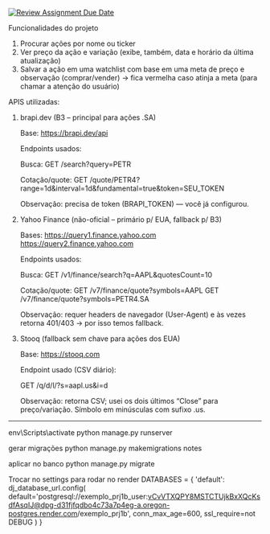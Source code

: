 [![Review Assignment Due Date](https://classroom.github.com/assets/deadline-readme-button-22041afd0340ce965d47ae6ef1cefeee28c7c493a6346c4f15d667ab976d596c.svg)](https://classroom.github.com/a/5CXfCXPo)

Funcionalidades do projeto

1) Procurar ações por nome ou ticker
2) Ver preço da ação e variação (exibe, também, data e horário da última atualização)
3) Salvar a ação em uma watchlist com base em uma meta de preço e observação (comprar/vender) -> fica vermelha caso atinja a meta (para chamar a atenção do usuário)


APIS utilizadas:

1) brapi.dev (B3 – principal para ações .SA)

    Base: https://brapi.dev/api

    Endpoints usados:

    Busca:
    GET /search?query=PETR

    Cotação/quote:
    GET /quote/PETR4?range=1d&interval=1d&fundamental=true&token=SEU_TOKEN

    Observação: precisa de token (BRAPI_TOKEN) — você já configurou.

2) Yahoo Finance (não-oficial – primário p/ EUA, fallback p/ B3)

    Bases:
    https://query1.finance.yahoo.com
    https://query2.finance.yahoo.com

    Endpoints usados:

    Busca:
    GET /v1/finance/search?q=AAPL&quotesCount=10

    Cotação/quote:
    GET /v7/finance/quote?symbols=AAPL
    GET /v7/finance/quote?symbols=PETR4.SA

    Observação: requer headers de navegador (User-Agent) e às vezes retorna 401/403 → por isso temos fallback.

3) Stooq (fallback sem chave para ações dos EUA)

    Base: https://stooq.com

    Endpoint usado (CSV diário):

    GET /q/d/l/?s=aapl.us&i=d

    Observação: retorna CSV; usei os dois últimos “Close” para preço/variação. Símbolo em minúsculas com sufixo .us.


----------------------------
env\Scripts\activate
python manage.py runserver 

gerar migrações
python manage.py makemigrations notes

aplicar no banco
python manage.py migrate


Trocar no settings para rodar no render
DATABASES = {
    'default': dj_database_url.config(
        default='postgresql://exemplo_prj1b_user:vCvVTXQPY8MSTCTUjkBxXQcKsdfAsqIJ@dpg-d31fjfqdbo4c73a7p4eg-a.oregon-postgres.render.com/exemplo_prj1b',
        conn_max_age=600,
        ssl_require=not DEBUG
    )
}